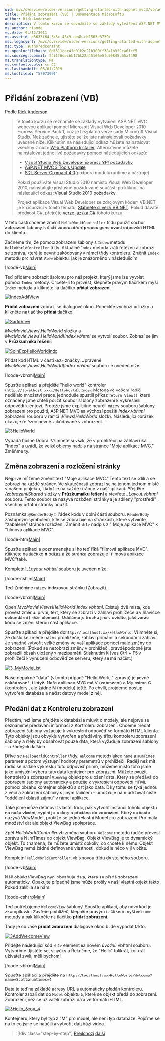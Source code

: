 ```yaml
---
uid: mvc/overview/older-versions/getting-started-with-aspnet-mvc3/vb/adding-a-view
title: Přidání zobrazení (VB) | Dokumentace Microsoftu
author: Rick-Anderson
description: V tomto kurzu se seznámíte se základy vytváření ASP.NET MVC webovou aplikaci pomocí Microsoft Visual Web Developer 2010 Express Service Pack 1, což je...
ms.author: riande
ms.date: 01/12/2011
ms.assetid: d3633f64-5d3c-45c9-ae4b-cb1563e3739f
msc.legacyurl: /mvc/overview/older-versions/getting-started-with-aspnet-mvc3/vb/adding-a-view
msc.type: authoredcontent
ms.openlocfilehash: 0d6311cac4fe01b2e21b300ff3841b3f2ca6fcf5
ms.sourcegitcommit: 24b1f6decbb17bb22a45166e5fdb0845c65af498
ms.translationtype: MT
ms.contentlocale: cs-CZ
ms.lasthandoff: 03/01/2019
ms.locfileid: "57073090"
---
```

<a name="adding-a-view-vb"></a>Přidání zobrazení (VB)
====================
Podle [Rick Anderson]((https://twitter.com/RickAndMSFT))

> V tomto kurzu se seznámíte se základy vytváření ASP.NET MVC webovou aplikaci pomocí Microsoft Visual Web Developer 2010 Express Service Pack 1, což je bezplatná verze sady Microsoft Visual Studio. Než začnete, ujistěte se, že jste nainstalovali požadavky uvedené níže. Kliknutím na následující odkaz můžete nainstalovat všechny z nich: [Web Platform Installer](https://www.microsoft.com/web/gallery/install.aspx?appid=VWD2010SP1Pack). Alternativně můžete nainstalovat jednotlivě požadavky pomocí následujících odkazů:
> 
> - [Visual Studio Web Developer Express SP1 požadavky](https://www.microsoft.com/web/gallery/install.aspx?appid=VWD2010SP1Pack)
> - [ASP.NET MVC 3 Tools Update](https://www.microsoft.com/web/gallery/install.aspx?appsxml=&amp;appid=MVC3)
> - [SQL Server Compact 4.0](https://www.microsoft.com/web/gallery/install.aspx?appid=SQLCE;SQLCEVSTools_4_0)(podpora modulu runtime a nástroje)
> 
> Pokud používáte Visual Studio 2010 namísto Visual Web Developer 2010, nainstalujte příslušné požadované součásti po kliknutí na následující odkaz: [Visual Studio 2010 požadavky](https://www.microsoft.com/web/gallery/install.aspx?appsxml=&amp;appid=VS2010SP1Pack).
> 
> Projekt aplikace Visual Web Developer se zdrojovým kódem VB.NET je k dispozici v tomto tématu. [Stáhněte si verzi VB.NET](https://code.msdn.microsoft.com/Introduction-to-MVC-3-10d1b098). Pokud dáváte přednost C#, přejděte [verze jazyka C#](../cs/adding-a-view.md) tohoto kurzu.


V této části chceme změnit `HelloWorldController` třídu použít soubor zobrazení šablony k čistě zapouzdření proces generování odpovědi HTML do klienta.

Začněme tím, že pomocí zobrazení šablony s `Index` metodu `HelloWorldController` třídy. Aktuálně `Index` metoda vrátí řetězec a zobrazí se zpráva, která je pevně zakódovaný v rámci třídy kontroleru. Změnit `Index` metodu pro návrat `View` objektu, jak je znázorněno v následujícím:

[!code-vb[Main](adding-a-view/samples/sample1.vb)]

Teď přidáme zobrazit šablonu pro náš projekt, který jsme lze vyvolat pomocí `Index` metody. Chcete-li to provést, klepněte pravým tlačítkem myši `Index` metoda a klikněte na tlačítko **přidat zobrazení**.

[![IndexAddView](adding-a-view/_static/image2.png "IndexAddView")](adding-a-view/_static/image1.png)

**Přidat zobrazení** zobrazí se dialogové okno. Ponechte výchozí položky a klikněte na tlačítko **přidat** tlačítko.

[![3addView](adding-a-view/_static/image4.png "3addView")](adding-a-view/_static/image3.png)

*MvcMovie\Views\HelloWorld* složky a *MvcMovie\Views\HelloWorld\Index.vbhtml* se vytvoří soubor. Zobrazí se jim v **Průzkumníka řešení**:

[![SolnExpHelloWorldIndx](adding-a-view/_static/image6.png "SolnExpHelloWorldIndx")](adding-a-view/_static/image5.png)

Přidat kód HTML v části `<h2>` značky. Upravené *MvcMovie\Views\HelloWorld\Index.vbhtml* souboru je uveden níže.

[!code-vbhtml[Main](adding-a-view/samples/sample2.vbhtml)]

Spusťte aplikaci a přejděte &quot;hello world&quot; kontroler (`http://localhost:xxxx/HelloWorld`). `Index` Metoda ve vašem řadiči nedělalo množství práce, jednoduše spustili příkaz `return View()`, které označeny jsme chtěli použít soubor šablony zobrazení k vykreslení odpovědi klientovi. Protože jsme explicitně neurčil název souboru šablony zobrazení pro použití, ASP.NET MVC na výchozí použití *Index.vbhtml* zobrazení souboru v rámci *\Views\HelloWorld* složky. Následující obrázek ukazuje řetězec pevně zakódované v zobrazení.

[![3HelloWorld](adding-a-view/_static/image8.png "3HelloWorld")](adding-a-view/_static/image7.png)

Vypadá hodně Dobrá. Všimněte si však, že v prohlížeči na záhlaví říká &quot;Index&quot; a uvádí, že velké objemy nadpis na stránce &quot;Moje aplikace MVC.&quot; Změňme ty.

## <a name="changing-views-and-layout-pages"></a>Změna zobrazení a rozložení stránky

Nejprve můžeme změnit text &quot;Moje aplikace MVC.&quot; Tento text se sdílí a se zobrazí na každé stránce. Ve skutečnosti zobrazí se na jenom jednom místě v našem projektu, i když je na každé stránce v naší aplikaci. Přejděte */zobrazení/Shared* složky v **Průzkumníku řešení** a otevřete  *\_Layout.vbhtml* souboru. Tento soubor se nazývá rozložení stránky a je sdílený &quot;prostředí&quot; , všechny ostatní stránky použít.

Poznámka: `@RenderBody()` řádek kódu v dolní části souboru. `RenderBody` zástupným symbolem, kde se zobrazuje na stránkách, které vytvoříte, &quot;zabalené&quot; stránce rozložení. Změnit `<h1>` nadpis z **&quot;** Moje aplikace MVC&quot; k &quot;filmová aplikace MVC&quot;.

[!code-html[Main](adding-a-view/samples/sample3.html)]

Spusťte aplikaci a poznamenejte si ho teď říká &quot;filmová aplikace MVC&quot;. Klikněte na tlačítko **o** odkaz a že stránka zobrazuje &quot;filmová aplikace MVC&quot;také.

Kompletní  *\_Layout.vbhtml* souboru je uveden níže:

[!code-cshtml[Main](adding-a-view/samples/sample4.cshtml)]

Teď Změníme název indexovou stránku (Zobrazit).

[!code-vbhtml[Main](adding-a-view/samples/sample5.vbhtml)]

Open *MvcMovie\Views\HelloWorld\Index.vbhtml*. Existují dvě místa, kde provést změnu: první, text, který se zobrazí v záhlaví prohlížeče a v hlavičce sekundární ( `<h2>` element). Uděláme je trochu jinak, uvidíte, jaké verze kódu se změní kterou část aplikace.

Spusťte aplikaci a přejděte do`http://localhost:xx/HelloWorld`. Všimněte si, že došlo ke změně názvu prohlížeče, záhlaví primární a sekundární záhlaví. Je snadné vytvořit velké změny ve vaší aplikace pomocí malé změny do zobrazení. (Pokud se nezobrazí změny v prohlížeči, pravděpodobně jste zobrazili obsah uložený v mezipaměti. Stisknutím kláves Ctrl + F5 v prohlížeči k vynucení odpověď ze serveru, který se má načíst.)

[![3_MyMovieList](adding-a-view/_static/image10.png "3_MyMovieList")](adding-a-view/_static/image9.png)

Naše nepatrné &quot;data&quot; (v tomto případě &quot;Hello World!&quot; zprávu) je pevně zakódované, i když. Naše aplikace MVC má V (zobrazení) a My máme C (kontrolery), ale žádné M (modelu) ještě. Po chvíli, projdeme postup vytvoření databáze a načíst datový model z něj.

## <a name="passing-data-from-the-controller-to-the-view"></a>Předání dat z Kontroleru zobrazení

Předtím, než jsme přejděte k databázi a mluvit o modely, ale nejprve se seznámíme předávání informací z Kontroleru zobrazení. Chceme předat zobrazení šablony vyžaduje k vykreslení odpověď ve formátu HTML klienta. Tyto objekty jsou obvykle vytvořen a předávány třídu kontroleru zobrazení šablony a měly by obsahovat pouze data, která vyžaduje zobrazení šablony – a žádných dalších.

Dříve se `HelloWorldController` třídy, `Welcome` metody akce `name` a `numTimes` parametr a potom výstupní hodnoty parametrů v prohlížeči. Raději než mít řadič se nadále vykreslují tuto odpověď přímo, můžeme místo toho jsme jako umístění vyberu tato data kontejner pro zobrazení. Můžete použít kontrolerů a zobrazení `ViewBag` objekt pro uložení data. Který se předává do zobrazení šablony automaticky a použije k vykreslení odpovědi HTML pomocí obsahu kontejner objektů a dat jako data. Díky tomu se týká jednou z věcí a zobrazení šablony s jiným řadičem – umožňuje nám udržovat čisté &quot;oddělení oblastí zájmu&quot; v rámci aplikace.

Také jsme může definovat vlastní třídu, pak vytvořit instanci tohoto objektu na naše vlastní, vyplní jej s daty a předána do zobrazení. Který se často nazývá ViewModel, protože se jedná vlastní Model pro zobrazení. Pro malá množství dat ale objekt ViewBag spolupráce.

Zpět *HelloWorldController.vb* změna souboru `Welcome` metodu řadiče převést zprávu a NumTimes do objekt ViewBag. Objekt ViewBag je to dynamický objekt. To znamená, že můžete umístit cokoliv, co chcete k němu. Objekt ViewBag nemá žádné definované vlastnosti, dokud je něco v ji vložíte.

Kompletní `HelloWorldController.vb` s novou třídu do stejného souboru.

[!code-vb[Main](adding-a-view/samples/sample6.vb)]

Náš objekt ViewBag nyní obsahuje data, která se předá zobrazení automaticky. Opakujte případně jsme může prošly v naší vlastní objekt takto Pokud zalíbila se nám:

[!code-csharp[Main](adding-a-view/samples/sample7.cs)]

Teď potřebujeme `WelcomeView` šablony! Spusťte aplikaci, aby nový kód je zkompilován. Zavřete prohlížeč, klepněte pravým tlačítkem myši `Welcome` metody a pak klikněte na tlačítko **přidat zobrazení**.

Tady je co vaše **přidat zobrazení** dialogové okno bude vypadat takto.

[![3AddWelcomeView](adding-a-view/_static/image12.png "3AddWelcomeView")](adding-a-view/_static/image11.png)

Přidejte následující kód `<h2>` element na novém <em>úvodní.</em> vbhtml souboru. Vytvoříme Ujistěte se, smyčky a Řekněme, že &quot;Hello&quot; tolikrát, kolikrát uživatel zvolí, měli bychom!

[!code-vbhtml[Main](adding-a-view/samples/sample8.vbhtml)]

Spusťte aplikaci a přejděte na `http://localhost:xx/HelloWorld/Welcome?name=Scott&numtimes=4`

Data je teď na základě adresy URL a automaticky předán kontroleru. Kontroler zabalí dat do `Model` objektu a, které se objekt předá do zobrazení. Zobrazení, než se uživateli zobrazí data ve formátu HTML.

[![3Hello_Scott_4](adding-a-view/_static/image14.png "3Hello_Scott_4")](adding-a-view/_static/image13.png)

Kontejneru, který byl typ z &quot;M&quot; pro model, ale není typ databáze. Pojďme se na to co jsme se naučili a vytvořit databázi videa.

> [!div class="step-by-step"]
> [Předchozí](adding-a-controller.md)
> [další](adding-a-model.md)
